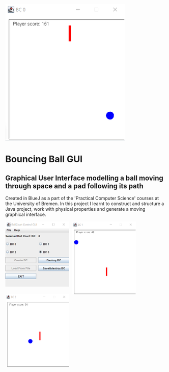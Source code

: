 



<img src="https://raw.githubusercontent.com/taylorkrn/BouncingBallGUI/main/images/BallCourt.png"
        style="align: center; float: center" />

# Bouncing Ball GUI

## Graphical User Interface modelling a ball moving through space and a pad following its path

Created in BlueJ as a part of the 'Practical Computer Science' courses at the University of Bremen. In this project I learnt to construct and structure a Java project, work with physical properties and generate a moving graphical interface.

<img src="https://raw.githubusercontent.com/taylorkrn/BouncingBallGUI/main/images/GUI%20Control.png"
    style="float: left; margin-right: 10px;"
    width="200"/> <img src="https://raw.githubusercontent.com/taylorkrn/BouncingBallGUI/main/images/BallCourt1.png"
    style="float: left; margin-right: 10px;"
    width="200"/> <img src="https://raw.githubusercontent.com/taylorkrn/BouncingBallGUI/main/images/BallCourt2.png"
    style="float: left; margin-right: 10px;"
    width="200"/>


